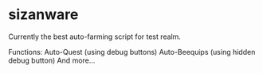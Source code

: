 # sizanware
Currently the best auto-farming script for test realm. 


Functions:
Auto-Quest (using debug buttons)
Auto-Beequips (using hidden debug button)
And more...
